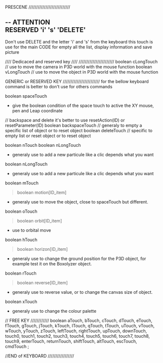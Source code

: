 


PRESCENE
///////////////////////////


--
ATTENTION  
RESERVED 'i'  's' 'DELETE'
--
Don't use DELETE and the letter 'i' and 's' from the keyboard this touch is use for the main CODE for empty  all the list, display information and save picture


//// Dedicaced and reserved key ////
///////////////////////
boolean cLongTouch //  use to move the camera in P3D world with the mouse function
boolean vLongTouch // use to move the object in P3D world with the mouse function





GENERIC or RESERVED KEY
//////////////////////// 
for the bellow keyboard command is better to don't use for others commands

boolean spaceTouch 
- give the boolean condition of the space touch to active the XY mouse, pen and Leap coordinate


// backspace and delete it's better to use resetAction(ID) or resetParameter(ID)
boolean backspaceTouch  // generaly to empty a specific list of object or to reset object
boolean deleteTouch  //  specific to empty list or reset object or to reset object

boolean nTouch 
boolean nLongTouch		
- generaly use to add a new particule like a clic depends what you want

boolean nLongTouch		
- generaly use to add a new particule like a clic depends what you want

boolean mTouch
> boolean motion[ID_item] 	
- generaly use to move the object, close to spaceTouch but different.

boolean oTouch
> boolean orbit[ID_item] 			
- use to orbital move


boolean hTouch 
> boolean horizon[ID_item] 	
- generaly use to change the ground position for the P3D object, for example test it on the Boxolyzer object.

boolean rTouch 
> boolean reverse[ID_item]			
- generaly use to reverse value, or to change the canvas size of object.

boolean xTouch 			
- generaly use to change the colour palette




// FREE KEY
////////////
boolean aTouch, bTouch, cTouch, dTouch, eTouch, fTouch, gTouch, jTouch, kTouch, lTouch, qTouch, tTouch, uTouch, vTouch, wTouch, yTouch, zTouch,
leftTouch, rightTouch, upTouch, downTouch, 
touch0, touch1, touch2, touch3, touch4, touch5, touch6, touch7, touch8, touch9, 
enterTouch, returnTouch, shiftTouch, altTouch, escTouch, cmdTouch ;

//END of KEYBOARD
/////////////////